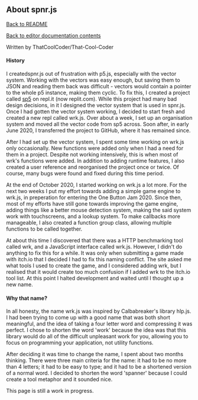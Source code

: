 ## About spnr.js

[Back to README](/README.md)

[Back to editor documentation contents](MAIN.md)

Written by ThatCoolCoder/That-Cool-Coder

#### History

I createdspnr.js out of frustration with p5.js, especially with the vector system. Working with the vectors was easy enough, but saving them to JSON and reading them back was difficult - vectors would contain a pointer to the whole p5 instance, making them cyclic. To fix this, I created a project called [sp5](https://replit.com/@ThatCoolCoder/sp5#sp5.js) on repl.it (now replit.com). While this project had many bad design decisions, in it I designed the vector system that is used in spnr.js. Once I had gotten the vector system working, I decided to start fresh and created a new repl called wrk.js. Over about a week, I set up an organisation system and moved all the vector code from sp5 across. Soon after, in early June 2020, I transferred the project to GitHub, where it has remained since.

After I had set up the vector system, I spent some time working on wrk.js only occasionally. New functions were added only when I had a need for them in a project. Despite not working intensively, this is when most of wrk's functions were added. In addition to adding runtime features, I also created a user reference and reorganised the project once or twice. Of course, many bugs were found and fixed during this time period.

At the end of October 2020, I started working on wrk.js a lot more. For the next two weeks I put my effort towards adding a simple game engine to wrk.js, in preperation for entering the One Button Jam 2020. Since then, most of my efforts have still gone towards improving the game engine, adding things like a better mouse detection system, making the said system work with touchscreens, and a lookup system. To make callbacks more manageable, I also created a function group class, allowing multiple functions to be called together.

At about this time I discovered that there was a HTTP benchmarking tool called wrk, and a JavaScript interface called wrk.js. However, I didn't do anything to fix this for a while. It was only when submitting a game made with itch.io that I decided I had to fix this naming conflict. The site asked me what tools I used to create the game, and I considered adding wrk, but I realised that it would create too much confusion if I added wrk to the itch.io tool list. At this point I halted development and waited until I thought up a new name.

#### Why that name?

In all honesty, the name wrk.js was inspired by Calbabreaker's library hlp.js. I had been trying to come up with a good name that was both short meaningful, and the idea of taking a four letter word and compressing it was perfect. I chose to shorten the word 'work' because the idea was that this library would do all of the difficult unpleasant work for you, allowing you to focus on programming your application, not utility functions.

After deciding it was time to change the name, I spent about two months thinking. There were three main criteria for the name: it had to be no more than 4 letters; it had to be easy to type; and it had to be a shortened version of a normal word. I decided to shorten the word 'spanner' because I could create a tool metaphor and it sounded nice.

This page is still a work in progress.